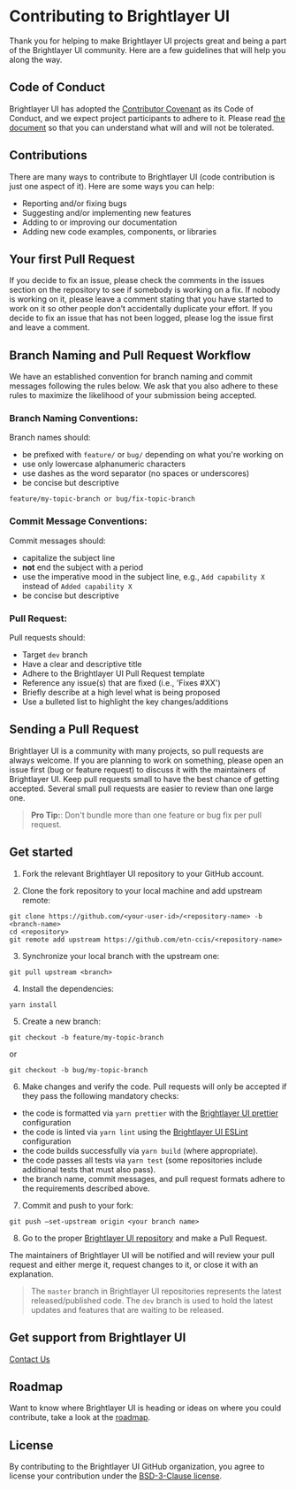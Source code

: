 # Contributing to Brightlayer UI

Thank you for helping to make Brightlayer UI projects great and being a part of the Brightlayer UI community. Here are a few guidelines that will help you along the way.

## Code of Conduct

Brightlayer UI has adopted the [Contributor Covenant](https://www.contributor-covenant.org/) as its Code of Conduct, and we expect project participants to adhere to it. Please read [the document](https://github.com/etn-ccis/blui-doc-it/blob/master/src/docs/community/code-of-conduct.md) so that you can understand what will and will not be tolerated.

## Contributions

There are many ways to contribute to Brightlayer UI (code contribution is just one aspect of it). Here are some ways you can help:

- Reporting and/or fixing bugs
- Suggesting and/or implementing new features
- Adding to or improving our documentation
- Adding new code examples, components, or libraries

## Your first Pull Request

If you decide to fix an issue, please check the comments in the issues section on the repository to see if somebody is working on a fix. If nobody is working on it, please leave a comment stating that you have started to work on it so other people don’t accidentally duplicate your effort. If you decide to fix an issue that has not been logged, please log the issue first and leave a comment.

## Branch Naming and Pull Request Workflow

We have an established convention for branch naming and commit messages following the rules below. We ask that you also adhere to these rules to maximize the likelihood of your submission being accepted.

### Branch Naming Conventions:

Branch names should:

- be prefixed with `feature/` or `bug/` depending on what you're working on
- use only lowercase alphanumeric characters
- use dashes as the word separator (no spaces or underscores)
- be concise but descriptive

```
feature/my-topic-branch or bug/fix-topic-branch
```

### Commit Message Conventions:

Commit messages should:

- capitalize the subject line
- **not** end the subject with a period
- use the imperative mood in the subject line, e.g., `Add capability X` instead of `Added capability X`
- be concise but descriptive

### Pull Request:

Pull requests should:

- Target `dev` branch
- Have a clear and descriptive title
- Adhere to the Brightlayer UI Pull Request template
- Reference any issue(s) that are fixed (i.e., 'Fixes #XX')
- Briefly describe at a high level what is being proposed
- Use a bulleted list to highlight the key changes/additions

## Sending a Pull Request

Brightlayer UI is a community with many projects, so pull requests are always welcome. If you are planning to work on something, please open an issue first (bug or feature request) to discuss it with the maintainers of Brightlayer UI. Keep pull requests small to have the best chance of getting accepted. Several small pull requests are easier to review than one large one.

> **Pro Tip:**: Don't bundle more than one feature or bug fix per pull request.

## Get started

1. Fork the relevant Brightlayer UI repository to your GitHub account.

2. Clone the fork repository to your local machine and add upstream remote:

```
git clone https://github.com/<your-user-id>/<repository-name> -b <branch-name>
cd <repository>
git remote add upstream https://github.com/etn-ccis/<repository-name>
```

3. Synchronize your local branch with the upstream one:

```
git pull upstream <branch>
```

4. Install the dependencies:

```
yarn install
```

5. Create a new branch:

```
git checkout -b feature/my-topic-branch
```

or

```
git checkout -b bug/my-topic-branch

```

6. Make changes and verify the code.
   Pull requests will only be accepted if they pass the following mandatory checks:

- the code is formatted via `yarn prettier` with the [Brightlayer UI prettier](https://github.com/etn-ccis/blui-code-standards/tree/master/prettier-config) configuration
- the code is linted via `yarn lint` using the [Brightlayer UI ESLint](https://github.com/etn-ccis/blui-code-standards/tree/master/eslint-config) configuration
- the code builds successfully via `yarn build` (where appropriate).
- the code passes all tests via `yarn test` (some repositories include additional tests that must also pass).
- the branch name, commit messages, and pull request formats adhere to the requirements described above.

7. Commit and push to your fork:

```
git push –set-upstream origin <your branch name>
```

8. Go to the proper [Brightlayer UI repository](https://github.com/etn-ccis?q=blui) and make a Pull Request.

The maintainers of Brightlayer UI will be notified and will review your pull request and either merge it, request changes to it, or close it with an explanation.

> The `master` branch in Brightlayer UI repositories represents the latest released/published code. The `dev` branch is used to hold the latest updates and features that are waiting to be released.

## Get support from Brightlayer UI

[Contact Us](https://brightlayer-ui.github.io/community/contactus)

## Roadmap

Want to know where Brightlayer UI is heading or ideas on where you could contribute, take a look at the [roadmap](https://brightlayer-ui.github.io/roadmap/).

## License

By contributing to the Brightlayer UI GitHub organization, you agree to license your contribution under the [BSD-3-Clause license](https://brightlayer-ui.github.io/community/license).
